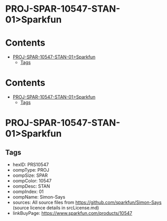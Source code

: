 
PROJ-SPAR-10547-STAN-01>Sparkfun
================================

Contents
========

* [PROJ-SPAR-10547-STAN-01>Sparkfun](#proj-spar-10547-stan-01sparkfun)
	* [Tags](#tags)

Contents
========

* [PROJ-SPAR-10547-STAN-01>Sparkfun](#proj-spar-10547-stan-01sparkfun)
	* [Tags](#tags)

# PROJ-SPAR-10547-STAN-01>Sparkfun

## Tags

- hexID: PRS10547
- oompType: PROJ
- oompSize: SPAR
- oompColor: 10547
- oompDesc: STAN
- oompIndex: 01
- oompName: Simon-Says
- sources: All source files from https://github.com/sparkfun/Simon-Says (source licence details in srcLicense.md)
- linkBuyPage: https://www.sparkfun.com/products/10547
